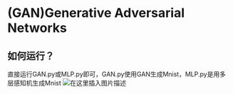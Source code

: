 # (GAN)Generative Adversarial Networks
## 如何运行？
直接运行GAN.py或MLP.py即可，GAN.py使用GAN生成Mnist，MLP.py是用多层感知机生成Mnist
![在这里插入图片描述](https://img-blog.csdnimg.cn/a78e3192c1e14a6ebed64d639fc69228.png?x-oss-process=image/watermark,type_d3F5LXplbmhlaQ,shadow_50,text_Q1NETiBAaWlpaWlpaW1w,size_20,color_FFFFFF,t_70,g_se,x_16)